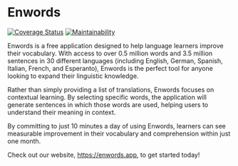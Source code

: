 # Enwords

[![Coverage Status](https://coveralls.io/repos/github/enwords/enwords/badge.svg?branch=master)](https://coveralls.io/github/enwords/enwords?branch=master) [![Maintainability](https://api.codeclimate.com/v1/badges/4dedf52adfa17a628020/maintainability)](https://codeclimate.com/github/enwords/enwords/maintainability)

Enwords is a free application designed to help language learners improve their vocabulary. With access to over 0.5 million words and 3.5 million sentences in 30 different languages (including English, German, Spanish, Italian, French, and Esperanto), Enwords is the perfect tool for anyone looking to expand their linguistic knowledge.

Rather than simply providing a list of translations, Enwords focuses on contextual learning. By selecting specific words, the application will generate sentences in which those words are used, helping users to understand their meaning in context.

By committing to just 10 minutes a day of using Enwords, learners can see measurable improvement in their vocabulary and comprehension within just one month.

Check out our website, https://enwords.app, to get started today!
